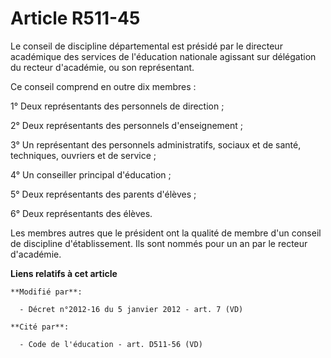 # Article R511-45

Le conseil de discipline départemental est présidé par               le directeur académique des services de l'éducation
nationale agissant sur délégation du recteur d'académie, ou son représentant. 

Ce conseil comprend en outre dix membres : 

1° Deux représentants des personnels de direction ; 

2° Deux représentants des personnels d'enseignement ; 

3° Un représentant des personnels administratifs, sociaux et de santé, techniques, ouvriers et de service ; 

4° Un conseiller principal d'éducation ; 

5° Deux représentants des parents d'élèves ; 

6° Deux représentants des élèves. 

Les membres autres que le président ont la qualité de membre d'un conseil de discipline d'établissement. Ils sont nommés pour
un an par le recteur d'académie.

**Liens relatifs à cet article**

	**Modifié par**:

	  - Décret n°2012-16 du 5 janvier 2012 - art. 7 (VD)

	**Cité par**:

	  - Code de l'éducation - art. D511-56 (VD)
